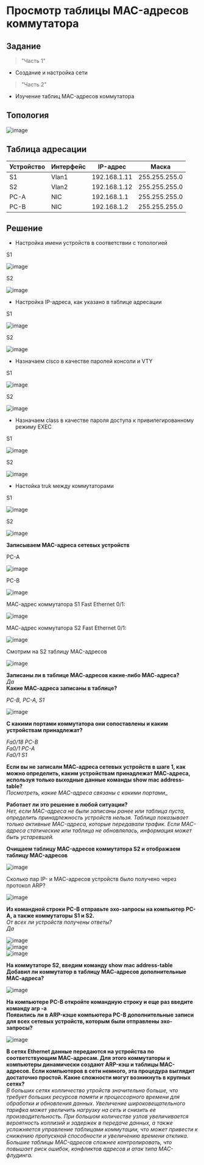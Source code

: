 # Просмотр таблицы MAC-адресов коммутатора  
## Задание  
> "Часть 1"  
* Создание и настройка сети
> "Часть 2"
* Изучение таблиц MAC-адресов коммутатора

## Топология  

![image](https://github.com/user-attachments/assets/38a5911e-73f7-4cee-a424-edca3ad8be8d)  

## Таблица адресации  
Устройство | Интерфейс | IP-адрес | Маска
---------- | --------- | -------- | -----
S1 | Vlan1 | 192.168.1.11 | 255.255.255.0
S2 | Vlan2 | 192.168.1.12 | 255.255.255.0
PC-A | NIC | 192.168.1.1 | 255.255.255.0
PC-B | NIC | 192.168.1.2 | 255.255.255.0

## Решение  

* Настройка имени устройств в соответствии с топологией

S1
 
![image](https://github.com/user-attachments/assets/bf7db104-a3fc-4b91-a1c3-15ed07feb620)  

S2

![image](https://github.com/user-attachments/assets/2070f0be-cbbd-46cd-b222-0e0e4779a8bc)

* Настройка IP-адреса, как указано в таблице адресации

S1
 
![image](https://github.com/user-attachments/assets/f78e8f35-327d-45c5-80cc-746737b19c28)  

S2
 
![image](https://github.com/user-attachments/assets/3c10e06d-d5a1-4460-bed5-e7ce5803b201)

* Назначаем cisco в качестве паролей консоли и VTY

S1
 
![image](https://github.com/user-attachments/assets/20c0d3e6-bae3-41ef-bf7c-7d6408a4865f)  

S2

![image](https://github.com/user-attachments/assets/8470eae2-1aa4-497b-a68f-92a2c7b09b1a)  

* Назначаем class в качестве пароля доступа к привилегированному режиму EXEC

S1  

![image](https://github.com/user-attachments/assets/6dc0bf60-c444-4ff1-9b4b-b62a04e13edb)  


S2  

![image](https://github.com/user-attachments/assets/63ce3340-ddcf-4700-baf5-930e5af652b7)

* Настойка truk между коммутаторами

S1  

![image](https://github.com/user-attachments/assets/529c0de5-329a-4f84-ac35-9f2f6ede3da9)

S2  

![image](https://github.com/user-attachments/assets/b30b8d67-fee7-4395-95ef-3401c4e5fd43)

__Записываем MAC-адреса сетевых устройств__  

PC-A  

![image](https://github.com/user-attachments/assets/0b7f5a37-3311-47f8-9524-545652f38bf3)

PC-B

![image](https://github.com/user-attachments/assets/9f5ef41b-7032-4e6d-8ac9-00eee1c2aa74)

МАС-адрес коммутатора S1 Fast Ethernet 0/1: 

![image](https://github.com/user-attachments/assets/90f17cff-e475-4d88-8a14-6c63103c9235)  

МАС-адрес коммутатора S2 Fast Ethernet 0/1:  

![image](https://github.com/user-attachments/assets/bdd8d50f-01d5-41df-b42e-91a3371591f9)  

Смотрим на S2 таблицу MAC-адресов  

![image](https://github.com/user-attachments/assets/77d33d3b-4b3c-4b2e-be33-e4cadabe6695)

**Записаны ли в таблице МАС-адресов какие-либо МАС-адреса?**  
_Да_  
**Какие МАС-адреса записаны в таблице?**  

_PC-B, PC-A, S1_

![image](https://github.com/user-attachments/assets/39c7b76a-5d94-4b79-911f-d04833f92159)

  
**С какими портами коммутатора они сопоставлены и каким устройствам принадлежат?**  

_Fa0/18 PC-B_  
_Fa0/1 PC-A_  
_Fa0/1 S1_

**Если вы не записали МАС-адреса сетевых устройств в шаге 1, как можно определить, каким устройствам принадлежат МАС-адреса, используя только выходные данные команды show mac address-table?**  
_Посмотреть, какие MAC-адреса связаны с какими портами__

**Работает ли это решение в любой ситуации?**  
_Нет, если MAC-адреса не были записаны ранее или таблица пуста, определить принадлежность устройств нельзя. Таблица показывает только активные MAC-адреса, которые передавали трафик. Если MAC-адреса статические или таблица не обновлялась, информация может быть устаревшей._

__Очищаем таблицу MAC-адресов коммутатора S2 и отображаем таблицу MAC-адресов__  

![image](https://github.com/user-attachments/assets/e620d0a2-cfea-4a39-84c2-66c9ccbb7da3)  

Cколько пар IP- и МАС-адресов устройств было получено через протокол ARP?

![image](https://github.com/user-attachments/assets/a3a68a75-eade-4ed0-8073-ff627df8861f)

**Из командной строки PC-B отправьте эхо-запросы на компьютер PC-A, а также коммутаторы S1 и S2.**  
_От всех ли устройств получены ответы?_  
_Да_

![image](https://github.com/user-attachments/assets/30a7285f-1934-4145-9a4c-96c8d500f5d4)  
![image](https://github.com/user-attachments/assets/344a6f45-0922-4602-aa47-fe8d0632a0fd)  
![image](https://github.com/user-attachments/assets/098f909e-d298-412b-8a34-fbc4fd598228)

**На коммутаторе S2, введим команду show mac address-table**  
**Добавил ли коммутатор в таблицу МАС-адресов дополнительные МАС-адреса?**

![image](https://github.com/user-attachments/assets/444ac636-fda8-412d-bb0f-6a3a4b97429c)

**На компьютере PC-B откройте командную строку и еще раз введите команду arp -a**  
**Появились ли в ARP-кэше компьютера PC-B дополнительные записи для всех сетевых устройств, которым были отправлены эхо-запросы?**  

![image](https://github.com/user-attachments/assets/1894899c-0d4e-48c0-abb3-a9098aa4e40d)


**В сетях Ethernet данные передаются на устройства по соответствующим МАС-адресам. Для этого коммутаторы и компьютеры динамически создают ARP-кэш и таблицы МАС-адресов. Если компьютеров в сети немного, эта процедура выглядит достаточно простой. Какие сложности могут возникнуть в крупных сетях?**  
_В больших сетях колличество утройств значительно больше, что требует больших ресурсов памяти и процессорного времени для обработки и обновления данных. Увеличение широковещательного тарифка может увеличить нагрузку на сеть и снизить ее производительность. При большом количестве узлов увеличивается вероятность коллизий и задержек в передаче данных, а также усложняется управление таблицами коммутации, что может привести к снижению пропускной способности и увеличению времени отклика. Большие таблицы MAC-адресов сложнее контролировать, что повышает риск ошибок, конфликтов адресов и атак типа MAC-флудинга._

